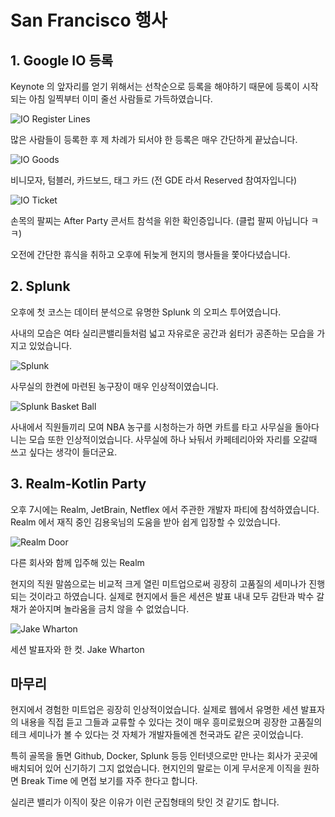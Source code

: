 # San Francisco 행사

## 1. Google IO 등록

Keynote 의 앞자리를 얻기 위해서는 선착순으로 등록을 해야하기 때문에 등록이 시작되는 아침 일찍부터 이미 줄선 사람들로 가득하였습니다.

![IO Register Lines](https://photos-1.dropbox.com/t/2/AAAfPwNov_g9URqspeC8_hcmE2kLkRZQzrzA813iBeNOtQ/12/18965145/jpeg/32x32/3/1463572800/0/2/P_20160517_072150.jpg/EL3plQ4YkRggAigC/CZSIb18N8D3W_3FIk1UHwkCMgeA27PBmVC4cjG60cWI?size_mode=3&size=2048x1536)

많은 사람들이 등록한 후 제 차례가 되서야 한 등록은 매우 간단하게 끝났습니다.

![IO Goods](https://photos-3.dropbox.com/t/2/AAB2j-zk96rOfNkdAejfHm32TQCjV74OLBQwWFxUunlHyA/12/18965145/jpeg/32x32/1/1463572800/0/2/P_20160517_073309.jpg/EL3plQ4YlBggAigC/kVcFvahdCZsvunHc_fYnheRMYQ4BTD0ps0-phUAECZE?size_mode=3&size=2048x1536)

비니모자, 텀블러, 카드보드, 태그 카드 (전 GDE 라서 Reserved 참여자입니다)

![IO Ticket](https://photos-1.dropbox.com/t/2/AAAtQNTM-qUxYW-bBNVLVqle_RwUVROoLbsRELwdcnewEw/12/18965145/jpeg/32x32/1/1463572800/0/2/P_20160517_163311.jpg/EL3plQ4YlBggAigC/sj7aekdiB3V1SZhOJ1DlxHVid9k8jPazUrmjkFBbgaE?size_mode=5&size=256x256)

손목의 팔찌는 After Party 콘서트 참석을 위한 확인증입니다. (클럽 팔찌 아닙니다 ㅋㅋ)

오전에 간단한 휴식을 취하고 오후에 뒤늦게 현지의 행사들을 쫓아다녔습니다.

## 2. Splunk

오후에 첫 코스는 데이터 분석으로 유명한 Splunk 의 오피스 투어였습니다.

사내의 모습은 여타 실리콘밸리들처럼 넓고 자유로운 공간과 쉼터가 공존하는 모습을 가지고 있었습니다.

![Splunk](https://photos-4.dropbox.com/t/2/AAAc175-SSvqOhkda6earmdBcCR8auvX0KuiCNa4xQNR4Q/12/18965145/jpeg/32x32/3/1463569200/0/2/13256112_1101372933218588_4978211794125936893_n.jpg/EL3plQ4Y_xcgAigC/xTeGKqbR9NA51drkcI8HHNRwzoJk1a58QhjfmNmvd68?size_mode=3&size=2048x1536)

사무실의 한켠에 마련된 농구장이 매우 인상적이였습니다.

![Splunk Basket Ball](https://photos-1.dropbox.com/t/2/AADRq12TBQW8S-EF-K5Xv0ftryGABoYJdQoRJZAXU6Fu0g/12/18965145/jpeg/32x32/3/1463572800/0/2/P_20160517_173203.jpg/EL3plQ4YmhggAigC/NAMD-e6J3QdmICJ33u8p69bx6HtfvftrBvEVT6Qj0hc?size_mode=3&size=2048x1536)

사내에서 직원들끼리 모여 NBA 농구를 시청하는가 하면 카트를 타고 사무실을 돌아다니는 모습 또한 인상적이었습니다. 사무실에 하나 놔둬서 카페테리아와 자리를 오갈때 쓰고 싶다는 생각이 들더군요.

## 3. Realm-Kotlin Party

오후 7시에는 Realm, JetBrain, Netflex 에서 주관한 개발자 파티에 참석하였습니다.
Realm 에서 재직 중인 김용욱님의 도움을 받아 쉽게 입장할 수 있었습니다.

![Realm Door](https://photos-3.dropbox.com/t/2/AACY0jVoAC8Dd2nzGxve-eNWns8DV8doaGXkFuP7w_4_iQ/12/18965145/jpeg/32x32/1/1463572800/0/2/P_20160517_165810.jpg/EL3plQ4YohggAigC/O5kLb09XqWDySietpXQNLgJtIWK833Q7zlJsFgZptQ0?size_mode=3&size=2048x1536)

다른 회사와 함께 입주해 있는 Realm

현지의 직원 말씀으로는 비교적 크게 열린 미트업으로써 굉장히 고품질의 세미나가 진행되는 것이라고 하였습니다.
실제로 현지에서 들은 세션은 발표 내내 모두 감탄과 박수 갈채가 쏟아지며 놀라움을 금치 않을 수 없었습니다.

![Jake Wharton](https://photos-1.dropbox.com/t/2/AACbic3-ST_W1q3YTPbYlm8Euxj1Z4I10HugieUvSaKQqg/12/18965145/jpeg/32x32/1/1463572800/0/2/P_20160517_204941_BF.jpg/EL3plQ4YohggAigC/zxoZ-TJf4iOO3Qwjm-A2wYTw0F-dXaigoPFwRZlticw?size_mode=5&size=178x178)

세션 발표자와 한 컷. Jake Wharton

## 마무리

현지에서 경험한 미트업은 굉장히 인상적이었습니다. 실제로 웹에서 유명한 세션 발표자의 내용을 직접 듣고 그들과 교류할 수 있다는 것이 매우 흥미로웠으며 굉장한 고품질의 테크 세미나가 볼 수 있다는 것 자체가 개발자들에겐 천국과도 같은 곳이었습니다.

특히 골목을 돌면 Github, Docker, Splunk 등등 인터넷으로만 만나는 회사가 곳곳에 배치되어 있어 신기하기 그지 없었습니다.
현지인의 말로는 이게 무서운게 이직을 원하면 Break Time 에 면접 보기를 자주 한다고 합니다.

실리콘 밸리가 이직이 잦은 이유가 이런 군집형태의 탓인 것 같기도 합니다.